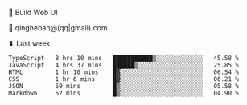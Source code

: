 🧙 Build Web UI

📧 qingheban@(qq|gmail).com

⬇ Last week

<!--START_SECTION:waka-->

```text
TypeScript   8 hrs 10 mins   ███████████▒░░░░░░░░░░░░░   45.58 %
JavaScript   4 hrs 37 mins   ██████▒░░░░░░░░░░░░░░░░░░   25.85 %
HTML         1 hr 10 mins    █▓░░░░░░░░░░░░░░░░░░░░░░░   06.54 %
CSS          1 hr 6 mins     █▓░░░░░░░░░░░░░░░░░░░░░░░   06.21 %
JSON         59 mins         █▒░░░░░░░░░░░░░░░░░░░░░░░   05.58 %
Markdown     52 mins         █▒░░░░░░░░░░░░░░░░░░░░░░░   04.90 %
```

<!--END_SECTION:waka-->

<!--
**banqinghe/banqinghe** is a ✨ _special_ ✨ repository because its `README.md` (this file) appears on your GitHub profile.

Here are some ideas to get you started:

- 🔭 I’m currently working on ...
- 🌱 I’m currently learning ...
- 👯 I’m looking to collaborate on ...
- 🤔 I’m looking for help with ...
- 💬 Ask me about ...
- 📫 How to reach me: ...
- 😄 Pronouns: ...
- ⚡ Fun fact: ...
-->
